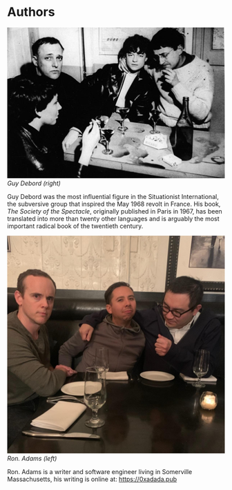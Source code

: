 # Authors

![Guy Debord, (right)](images/author.jpg) _Guy Debord (right)_

Guy Debord was the most influential figure in the Situationist International,
the subversive group that inspired the May 1968 revolt in France. His book, _The
Society of the Spectacle_, originally published in Paris in 1967, has been
translated into more than twenty other languages and is arguably the most
important radical book of the twentieth century.

![Ron. Adams (left)](images/translator.jpg) _Ron. Adams (left)_

Ron. Adams is a writer and software engineer living in Somerville Massachusetts,
his writing is online at: https://0xadada.pub
